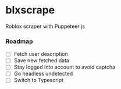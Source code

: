 # blxscrape
Roblox scraper with Puppeteer js

### Roadmap

- [ ] Fetch user description
- [ ] Save new fetched data
- [ ] Stay logged into account to avoid captcha
- [ ] Go headless undetected
- [ ] Switch to Typescript
